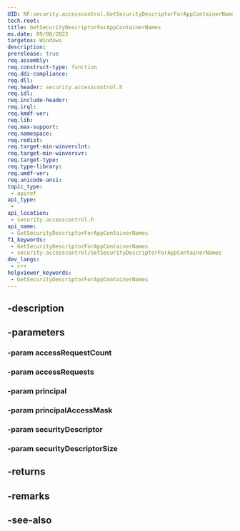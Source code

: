 ```yaml
---
UID: NF:security.accesscontrol.GetSecurityDescriptorForAppContainerNames
tech.root: 
title: GetSecurityDescriptorForAppContainerNames
ms.date: 09/08/2022
targetos: Windows
description: 
prerelease: true
req.assembly: 
req.construct-type: function
req.ddi-compliance: 
req.dll: 
req.header: security.accesscontrol.h
req.idl: 
req.include-header: 
req.irql: 
req.kmdf-ver: 
req.lib: 
req.max-support: 
req.namespace: 
req.redist: 
req.target-min-winverclnt: 
req.target-min-winversvr: 
req.target-type: 
req.type-library: 
req.umdf-ver: 
req.unicode-ansi: 
topic_type:
 - apiref
api_type:
 - 
api_location:
 - security.accesscontrol.h
api_name:
 - GetSecurityDescriptorForAppContainerNames
f1_keywords:
 - GetSecurityDescriptorForAppContainerNames
 - security.accesscontrol/GetSecurityDescriptorForAppContainerNames
dev_langs:
 - c++
helpviewer_keywords:
 - GetSecurityDescriptorForAppContainerNames
---
```


## -description

## -parameters

### -param accessRequestCount

### -param accessRequests

### -param principal

### -param principalAccessMask

### -param securityDescriptor

### -param securityDescriptorSize

## -returns

## -remarks

## -see-also

